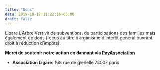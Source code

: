 ```yaml
---
title: "Dons"
date: 2019-10-17T11:22:16+06:00
draft: false
---
```


Ligare L’Arbre Vert vit de subventions, de participations des familles mais également de dons (reçus au titre d’organisme d’intérêt général ouvrant droit à réduction d’impôts).

**Merci de soutenir notre action en donnant via [PayAssociation](https://www.payassociation.fr/ligare/dons)**

- **Association Ligare**: 168 rue de grenelle 75007 paris
